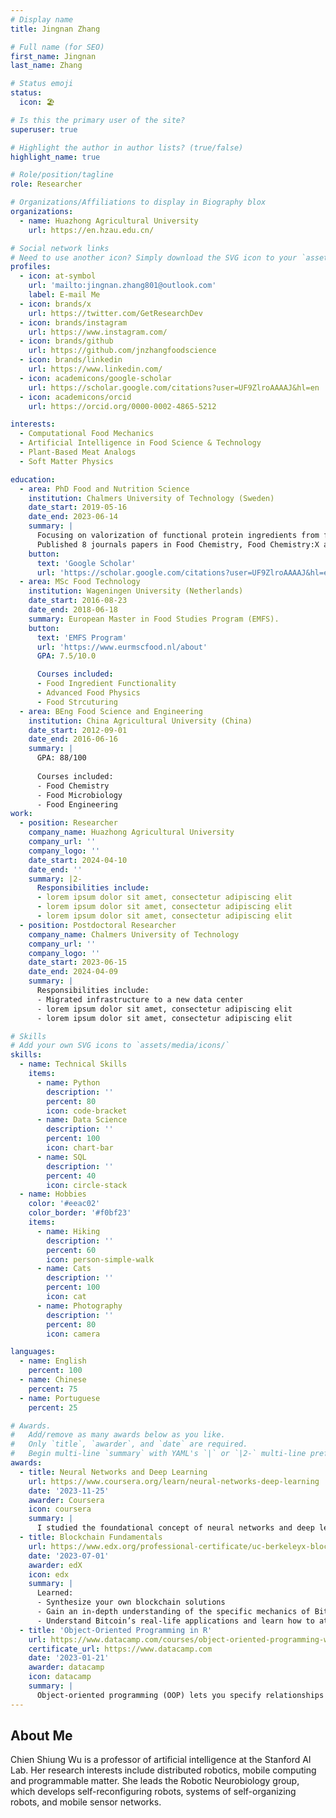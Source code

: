 ```yaml
---
# Display name
title: Jingnan Zhang

# Full name (for SEO)
first_name: Jingnan
last_name: Zhang

# Status emoji
status:
  icon: 🏖️

# Is this the primary user of the site?
superuser: true

# Highlight the author in author lists? (true/false)
highlight_name: true

# Role/position/tagline
role: Researcher

# Organizations/Affiliations to display in Biography blox
organizations:
  - name: Huazhong Agricultural University
    url: https://en.hzau.edu.cn/

# Social network links
# Need to use another icon? Simply download the SVG icon to your `assets/media/icons/` folder.
profiles:
  - icon: at-symbol
    url: 'mailto:jingnan.zhang801@outlook.com'
    label: E-mail Me
  - icon: brands/x
    url: https://twitter.com/GetResearchDev
  - icon: brands/instagram
    url: https://www.instagram.com/
  - icon: brands/github
    url: https://github.com/jnzhangfoodscience
  - icon: brands/linkedin
    url: https://www.linkedin.com/
  - icon: academicons/google-scholar
    url: https://scholar.google.com/citations?user=UF9ZlroAAAAJ&hl=en
  - icon: academicons/orcid
    url: https://orcid.org/0000-0002-4865-5212

interests:
  - Computational Food Mechanics
  - Artificial Intelligence in Food Science & Technology
  - Plant-Based Meat Analogs
  - Soft Matter Physics

education:
  - area: PhD Food and Nutrition Science
    institution: Chalmers University of Technology (Sweden)
    date_start: 2019-05-16
    date_end: 2023-06-14
    summary: |
      Focusing on valorization of functional protein ingredients from food side streams. 
      Published 8 journals papers in Food Chemistry, Food Chemistry:X and Future Foods.
    button:
      text: 'Google Scholar'
      url: 'https://scholar.google.com/citations?user=UF9ZlroAAAAJ&hl=en'
  - area: MSc Food Technology
    institution: Wageningen University (Netherlands)
    date_start: 2016-08-23
    date_end: 2018-06-18
    summary: European Master in Food Studies Program (EMFS).
    button:
      text: 'EMFS Program'
      url: 'https://www.eurmscfood.nl/about'
      GPA: 7.5/10.0

      Courses included:
      - Food Ingredient Functionality
      - Advanced Food Physics
      - Food Strcuturing
  - area: BEng Food Science and Engineering
    institution: China Agricultural University (China)
    date_start: 2012-09-01
    date_end: 2016-06-16
    summary: |
      GPA: 88/100
      
      Courses included:
      - Food Chemistry
      - Food Microbiology
      - Food Engineering
work:
  - position: Researcher
    company_name: Huazhong Agricultural University 
    company_url: ''
    company_logo: ''
    date_start: 2024-04-10
    date_end: ''
    summary: |2-
      Responsibilities include:
      - lorem ipsum dolor sit amet, consectetur adipiscing elit
      - lorem ipsum dolor sit amet, consectetur adipiscing elit
      - lorem ipsum dolor sit amet, consectetur adipiscing elit
  - position: Postdoctoral Researcher
    company_name: Chalmers University of Technology 
    company_url: ''
    company_logo: ''
    date_start: 2023-06-15
    date_end: 2024-04-09
    summary: |
      Responsibilities include:
      - Migrated infrastructure to a new data center
      - lorem ipsum dolor sit amet, consectetur adipiscing elit
      - lorem ipsum dolor sit amet, consectetur adipiscing elit

# Skills
# Add your own SVG icons to `assets/media/icons/`
skills:
  - name: Technical Skills
    items:
      - name: Python
        description: ''
        percent: 80
        icon: code-bracket
      - name: Data Science
        description: ''
        percent: 100
        icon: chart-bar
      - name: SQL
        description: ''
        percent: 40
        icon: circle-stack
  - name: Hobbies
    color: '#eeac02'
    color_border: '#f0bf23'
    items:
      - name: Hiking
        description: ''
        percent: 60
        icon: person-simple-walk
      - name: Cats
        description: ''
        percent: 100
        icon: cat
      - name: Photography
        description: ''
        percent: 80
        icon: camera

languages:
  - name: English
    percent: 100
  - name: Chinese
    percent: 75
  - name: Portuguese
    percent: 25

# Awards.
#   Add/remove as many awards below as you like.
#   Only `title`, `awarder`, and `date` are required.
#   Begin multi-line `summary` with YAML's `|` or `|2-` multi-line prefix and indent 2 spaces below.
awards:
  - title: Neural Networks and Deep Learning
    url: https://www.coursera.org/learn/neural-networks-deep-learning
    date: '2023-11-25'
    awarder: Coursera
    icon: coursera
    summary: |
      I studied the foundational concept of neural networks and deep learning. By the end, I was familiar with the significant technological trends driving the rise of deep learning; build, train, and apply fully connected deep neural networks; implement efficient (vectorized) neural networks; identify key parameters in a neural network’s architecture; and apply deep learning to your own applications.
  - title: Blockchain Fundamentals
    url: https://www.edx.org/professional-certificate/uc-berkeleyx-blockchain-fundamentals
    date: '2023-07-01'
    awarder: edX
    icon: edx
    summary: |
      Learned:
      - Synthesize your own blockchain solutions
      - Gain an in-depth understanding of the specific mechanics of Bitcoin
      - Understand Bitcoin’s real-life applications and learn how to attack and destroy Bitcoin, Ethereum, smart contracts and Dapps, and alternatives to Bitcoin’s Proof-of-Work consensus algorithm
  - title: 'Object-Oriented Programming in R'
    url: https://www.datacamp.com/courses/object-oriented-programming-with-s3-and-r6-in-r
    certificate_url: https://www.datacamp.com
    date: '2023-01-21'
    awarder: datacamp
    icon: datacamp
    summary: |
      Object-oriented programming (OOP) lets you specify relationships between functions and the objects that they can act on, helping you manage complexity in your code. This is an intermediate level course, providing an introduction to OOP, using the S3 and R6 systems. S3 is a great day-to-day R programming tool that simplifies some of the functions that you write. R6 is especially useful for industry-specific analyses, working with web APIs, and building GUIs.
---
```


## About Me

Chien Shiung Wu is a professor of artificial intelligence at the Stanford AI Lab. Her research interests include distributed robotics, mobile computing and programmable matter. She leads the Robotic Neurobiology group, which develops self-reconfiguring robots, systems of self-organizing robots, and mobile sensor networks.

